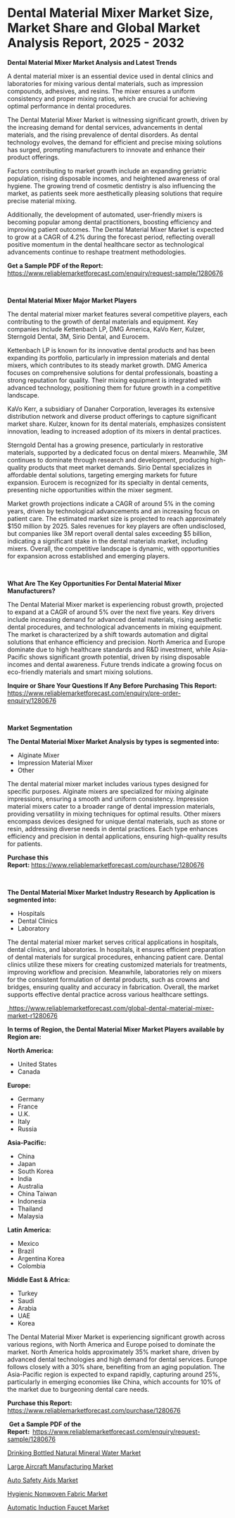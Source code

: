 <p><h1>Dental Material Mixer Market Size, Market Share and Global Market Analysis Report, 2025 - 2032</h1></p><p><strong>Dental Material Mixer Market Analysis and Latest Trends</strong></p>
<p><p>A dental material mixer is an essential device used in dental clinics and laboratories for mixing various dental materials, such as impression compounds, adhesives, and resins. The mixer ensures a uniform consistency and proper mixing ratios, which are crucial for achieving optimal performance in dental procedures.</p><p>The Dental Material Mixer Market is witnessing significant growth, driven by the increasing demand for dental services, advancements in dental materials, and the rising prevalence of dental disorders. As dental technology evolves, the demand for efficient and precise mixing solutions has surged, prompting manufacturers to innovate and enhance their product offerings. </p><p>Factors contributing to market growth include an expanding geriatric population, rising disposable incomes, and heightened awareness of oral hygiene. The growing trend of cosmetic dentistry is also influencing the market, as patients seek more aesthetically pleasing solutions that require precise material mixing.</p><p>Additionally, the development of automated, user-friendly mixers is becoming popular among dental practitioners, boosting efficiency and improving patient outcomes. The Dental Material Mixer Market is expected to grow at a CAGR of 4.2% during the forecast period, reflecting overall positive momentum in the dental healthcare sector as technological advancements continue to reshape treatment methodologies. </p></p>
<p><strong>Get a Sample PDF of the Report:&nbsp;</strong> <a href="https://www.reliablemarketforecast.com/enquiry/request-sample/1280676?utm_campaign=1080&utm_medium=2&utm_source=Github&utm_content=ia&utm_term=24032025&utm_id=dental-material-mixer">https://www.reliablemarketforecast.com/enquiry/request-sample/1280676</a></p>
<p>&nbsp;</p>
<p><strong>Dental Material Mixer Major Market Players</strong></p>
<p><p>The dental material mixer market features several competitive players, each contributing to the growth of dental materials and equipment. Key companies include Kettenbach LP, DMG America, KaVo Kerr, Kulzer, Sterngold Dental, 3M, Sirio Dental, and Eurocem. </p><p>Kettenbach LP is known for its innovative dental products and has been expanding its portfolio, particularly in impression materials and dental mixers, which contributes to its steady market growth. DMG America focuses on comprehensive solutions for dental professionals, boasting a strong reputation for quality. Their mixing equipment is integrated with advanced technology, positioning them for future growth in a competitive landscape.</p><p>KaVo Kerr, a subsidiary of Danaher Corporation, leverages its extensive distribution network and diverse product offerings to capture significant market share. Kulzer, known for its dental materials, emphasizes consistent innovation, leading to increased adoption of its mixers in dental practices. </p><p>Sterngold Dental has a growing presence, particularly in restorative materials, supported by a dedicated focus on dental mixers. Meanwhile, 3M continues to dominate through research and development, producing high-quality products that meet market demands. Sirio Dental specializes in affordable dental solutions, targeting emerging markets for future expansion. Eurocem is recognized for its specialty in dental cements, presenting niche opportunities within the mixer segment.</p><p>Market growth projections indicate a CAGR of around 5% in the coming years, driven by technological advancements and an increasing focus on patient care. The estimated market size is projected to reach approximately $150 million by 2025. Sales revenues for key players are often undisclosed, but companies like 3M report overall dental sales exceeding $5 billion, indicating a significant stake in the dental materials market, including mixers. Overall, the competitive landscape is dynamic, with opportunities for expansion across established and emerging players.</p></p>
<p>&nbsp;</p>
<p><strong>What Are The Key Opportunities For Dental Material Mixer Manufacturers?</strong></p>
<p><p>The Dental Material Mixer market is experiencing robust growth, projected to expand at a CAGR of around 5% over the next five years. Key drivers include increasing demand for advanced dental materials, rising aesthetic dental procedures, and technological advancements in mixing equipment. The market is characterized by a shift towards automation and digital solutions that enhance efficiency and precision. North America and Europe dominate due to high healthcare standards and R&D investment, while Asia-Pacific shows significant growth potential, driven by rising disposable incomes and dental awareness. Future trends indicate a growing focus on eco-friendly materials and smart mixing solutions.</p></p>
<p><strong>Inquire or Share Your Questions If Any Before Purchasing This Report:</strong> <a href="https://www.reliablemarketforecast.com/enquiry/pre-order-enquiry/1280676?utm_campaign=1080&utm_medium=2&utm_source=Github&utm_content=ia&utm_term=24032025&utm_id=dental-material-mixer">https://www.reliablemarketforecast.com/enquiry/pre-order-enquiry/1280676</a></p>
<p>&nbsp;</p>
<p><strong>Market Segmentation</strong></p>
<p><strong>The Dental Material Mixer Market Analysis by types is segmented into:</strong></p>
<p><ul><li>Alginate Mixer</li><li>Impression Material Mixer</li><li>Other</li></ul></p>
<p><p>The dental material mixer market includes various types designed for specific purposes. Alginate mixers are specialized for mixing alginate impressions, ensuring a smooth and uniform consistency. Impression material mixers cater to a broader range of dental impression materials, providing versatility in mixing techniques for optimal results. Other mixers encompass devices designed for unique dental materials, such as stone or resin, addressing diverse needs in dental practices. Each type enhances efficiency and precision in dental applications, ensuring high-quality results for patients.</p></p>
<p><strong>Purchase this Report:&nbsp;</strong><a href="https://www.reliablemarketforecast.com/purchase/1280676?utm_campaign=1080&utm_medium=2&utm_source=Github&utm_content=ia&utm_term=24032025&utm_id=dental-material-mixer">https://www.reliablemarketforecast.com/purchase/1280676</a></p>
<p>&nbsp;</p>
<p><strong>The Dental Material Mixer Market Industry Research by Application is segmented into:</strong></p>
<p><ul><li>Hospitals</li><li>Dental Clinics</li><li>Laboratory</li></ul></p>
<p><p>The dental material mixer market serves critical applications in hospitals, dental clinics, and laboratories. In hospitals, it ensures efficient preparation of dental materials for surgical procedures, enhancing patient care. Dental clinics utilize these mixers for creating customized materials for treatments, improving workflow and precision. Meanwhile, laboratories rely on mixers for the consistent formulation of dental products, such as crowns and bridges, ensuring quality and accuracy in fabrication. Overall, the market supports effective dental practice across various healthcare settings.</p></p>
<p><a href="https://www.reliablemarketforecast.com/global-dental-material-mixer-market-r1280676?utm_campaign=1080&utm_medium=2&utm_source=Github&utm_content=ia&utm_term=24032025&utm_id=dental-material-mixer">&nbsp;https://www.reliablemarketforecast.com/global-dental-material-mixer-market-r1280676</a></p>
<p><strong>In terms of Region, the Dental Material Mixer Market Players available by Region are:</strong></p>
<p>
    <p> <strong> North America: </strong>
        <ul>
            <li>United States</li>
            <li>Canada</li>
        </ul>
        </p> 
    <p> <strong> Europe: </strong>
        <ul>
            <li>Germany</li>
            <li>France</li>
            <li>U.K.</li>
            <li>Italy</li>
            <li>Russia</li>
        </ul>
        </p> 
    <p> <strong> Asia-Pacific: </strong>
        <ul>
            <li>China</li>
            <li>Japan</li>
            <li>South Korea</li>
            <li>India</li>
            <li>Australia</li>
            <li>China Taiwan</li>
            <li>Indonesia</li>
            <li>Thailand</li>
            <li>Malaysia</li>
        </ul>
        </p> 
    <p> <strong> Latin America: </strong>
        <ul>
            <li>Mexico</li>
            <li>Brazil</li>
            <li>Argentina Korea</li>
            <li>Colombia</li>
        </ul>
        </p> 
    <p> <strong> Middle East & Africa: </strong>
        <ul>
            <li>Turkey</li>
            <li>Saudi</li>
            <li>Arabia</li>
            <li>UAE</li>
            <li>Korea</li>
        </ul>
    </p>
    </p>
<p><p>The Dental Material Mixer Market is experiencing significant growth across various regions, with North America and Europe poised to dominate the market. North America holds approximately 35% market share, driven by advanced dental technologies and high demand for dental services. Europe follows closely with a 30% share, benefiting from an aging population. The Asia-Pacific region is expected to expand rapidly, capturing around 25%, particularly in emerging economies like China, which accounts for 10% of the market due to burgeoning dental care needs.</p></p>
<p><strong>Purchase this Report: </strong><a href="https://www.reliablemarketforecast.com/purchase/1280676?utm_campaign=1080&utm_medium=2&utm_source=Github&utm_content=ia&utm_term=24032025&utm_id=dental-material-mixer">https://www.reliablemarketforecast.com/purchase/1280676</a></p>
<p>&nbsp;<strong>Get a Sample PDF of the Report:&nbsp;&nbsp;</strong><a href="https://www.reliablemarketforecast.com/enquiry/request-sample/1280676?utm_campaign=1080&utm_medium=2&utm_source=Github&utm_content=ia&utm_term=24032025&utm_id=dental-material-mixer">https://www.reliablemarketforecast.com/enquiry/request-sample/1280676</a></p>
<p><strong></strong></p>
<p><p><a href="https://github.com/saqafidrahea/Market-Research-Report-List-1/blob/main/drinking-bottled-natural-mineral-water-market.md?utm_campaign=1080&utm_medium=2&utm_source=Github&utm_content=ia&utm_term=24032025&utm_id=dental-material-mixer">Drinking Bottled Natural Mineral Water Market</a></p><p><a href="https://github.com/lazloklitz2e/Market-Research-Report-List-1/blob/main/large-aircraft-manufacturing-market.md?utm_campaign=1080&utm_medium=2&utm_source=Github&utm_content=ia&utm_term=24032025&utm_id=dental-material-mixer">Large Aircraft Manufacturing Market</a></p><p><a href="https://github.com/onutsheinz/Market-Research-Report-List-1/blob/main/auto-safety-aids-market.md?utm_campaign=1080&utm_medium=2&utm_source=Github&utm_content=ia&utm_term=24032025&utm_id=dental-material-mixer">Auto Safety Aids Market</a></p><p><a href="https://github.com/atawanyeze/Market-Research-Report-List-1/blob/main/hygienic-nonwoven-fabric-market.md?utm_campaign=1080&utm_medium=2&utm_source=Github&utm_content=ia&utm_term=24032025&utm_id=dental-material-mixer">Hygienic Nonwoven Fabric Market</a></p><p><a href="https://github.com/rueffmuoloqw/Market-Research-Report-List-1/blob/main/automatic-induction-faucet-market.md?utm_campaign=1080&utm_medium=2&utm_source=Github&utm_content=ia&utm_term=24032025&utm_id=dental-material-mixer">Automatic Induction Faucet Market</a></p></p>
